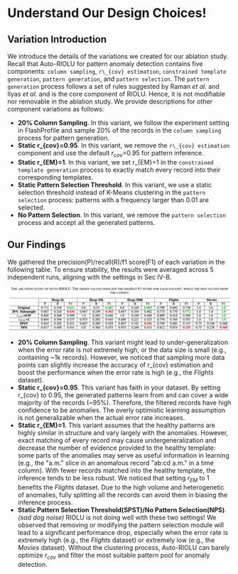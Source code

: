 # Understand Our Design Choices!

## Variation Introduction
We introduce the details of the variations we created for our ablation study. Recall that Auto-RIOLU for pattern anomaly detection contains five components: ```column sampling```, ```r\_{cov} estimation```, ```constrained template generation```, ```pattern generation```, and ```pattern selection```. The ```pattern generation``` process follows a set of rules suggested by Raman *et al.* and Ilyas *et al.* and is the core component of RIOLU. Hence, it is not modifiable nor removable in the ablation study. We provide descriptions for other component variations as follows:
- __20% Column Sampling__. In this variant, we follow the experiment setting in FlashProfile and sample 20% of the records in the ```column sampling``` process for pattern generation.
- __Static r\_{cov}=0.95__. In this variant, we remove the ```r\_{cov} estimation``` component and use the default $r_{cov}$=0.95 for pattern inference.
- __Static r\_{EM}=1__. In this variant, we set r\_{EM}=1 in the ```constrained template generation``` process to exactly match every record into their corresponding templates.
- __Static Pattern Selection Threshold__. In this variant, we use a static selection threshold instead of K-Means clustering in the ```pattern selection``` process: patterns with a frequency larger than 0.01 are selected. 
- __No Pattern Selection__. In this variant, we remove the ```pattern selection```  process and accept all the generated patterns. 

## Our Findings
We gathered the precision(P)/recall(R)/f1 score(F1) of each variation in the following table. To ensure stability, the results were averaged across 5 independent runs, aligning with the settings in Sec IV-B. 

![ablation_study](../images/ablation_study.png)

- __20% Column Sampling__. This variant might lead to under-generalization when the error rate is not extremely high, or the data size is small (e.g., containing ~1k records). However, we noticed that sampling more data points can slightly increase the accuracy of r\_{cov} estimation and boost the performance when the error rate is high (e.g., the *Flights* dataset). 
- __Static r\_{cov}=0.95__. This variant has faith in your dataset. By setting r\_{cov} to 0.95, the generated patterns learn from and can cover a wide majority of the records (~95%). Therefore, the filtered records have high confidence to be anomalies. The overly optimistic learning assumption is not generalizable when the actual error rate increases. 
- __Static r\_{EM}=1__. This variant assumes that the healthy patterns are highly similar in structure and vary largely with the anomalies. However, exact matching of every record may cause undergeneralization and decrease the number of evidence provided to the healthy template: some parts of the anomalies may serve as useful information in learning (e.g., the "a.m." slice in an anomalous record "ab:cd a.m." in a time column). With fewer records matched into the healthy template, the inference tends to be less robust. We noticed that setting $r_{EM}$ to 1 benefits the *Flights* dataset. Due to the high volume and heterogenetic of anomalies, fully splitting all the records can avoid them in biasing the inference process. 
- __Static Pattern Selection Threshold(SPST)/No Pattern Selection(NPS)__. *(sad dog noise)* RIOLU is not doing well with these two settings! We observed that removing or modifying the pattern selection module will lead to a significant performance drop, especially when the error rate is extremely high (e.g., the *Flights* dataset) or extremely low (e.g., the *Movies* dataset). Without the clustering process, Auto-RIOLU can barely optimize $r_{cov}$ and filter the most suitable pattern pool for anomaly detection. 
